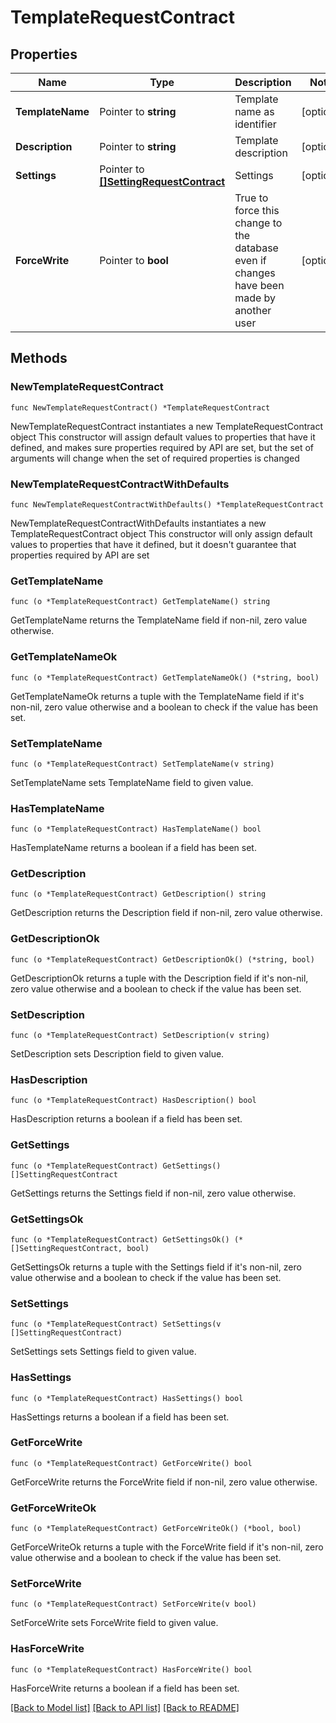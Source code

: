 # TemplateRequestContract

## Properties

Name | Type | Description | Notes
------------ | ------------- | ------------- | -------------
**TemplateName** | Pointer to **string** | Template name as identifier | [optional] 
**Description** | Pointer to **string** | Template description | [optional] 
**Settings** | Pointer to [**[]SettingRequestContract**](SettingRequestContract.md) | Settings | [optional] 
**ForceWrite** | Pointer to **bool** | True to force this change to the database even if changes have been made by another user | [optional] 

## Methods

### NewTemplateRequestContract

`func NewTemplateRequestContract() *TemplateRequestContract`

NewTemplateRequestContract instantiates a new TemplateRequestContract object
This constructor will assign default values to properties that have it defined,
and makes sure properties required by API are set, but the set of arguments
will change when the set of required properties is changed

### NewTemplateRequestContractWithDefaults

`func NewTemplateRequestContractWithDefaults() *TemplateRequestContract`

NewTemplateRequestContractWithDefaults instantiates a new TemplateRequestContract object
This constructor will only assign default values to properties that have it defined,
but it doesn't guarantee that properties required by API are set

### GetTemplateName

`func (o *TemplateRequestContract) GetTemplateName() string`

GetTemplateName returns the TemplateName field if non-nil, zero value otherwise.

### GetTemplateNameOk

`func (o *TemplateRequestContract) GetTemplateNameOk() (*string, bool)`

GetTemplateNameOk returns a tuple with the TemplateName field if it's non-nil, zero value otherwise
and a boolean to check if the value has been set.

### SetTemplateName

`func (o *TemplateRequestContract) SetTemplateName(v string)`

SetTemplateName sets TemplateName field to given value.

### HasTemplateName

`func (o *TemplateRequestContract) HasTemplateName() bool`

HasTemplateName returns a boolean if a field has been set.

### GetDescription

`func (o *TemplateRequestContract) GetDescription() string`

GetDescription returns the Description field if non-nil, zero value otherwise.

### GetDescriptionOk

`func (o *TemplateRequestContract) GetDescriptionOk() (*string, bool)`

GetDescriptionOk returns a tuple with the Description field if it's non-nil, zero value otherwise
and a boolean to check if the value has been set.

### SetDescription

`func (o *TemplateRequestContract) SetDescription(v string)`

SetDescription sets Description field to given value.

### HasDescription

`func (o *TemplateRequestContract) HasDescription() bool`

HasDescription returns a boolean if a field has been set.

### GetSettings

`func (o *TemplateRequestContract) GetSettings() []SettingRequestContract`

GetSettings returns the Settings field if non-nil, zero value otherwise.

### GetSettingsOk

`func (o *TemplateRequestContract) GetSettingsOk() (*[]SettingRequestContract, bool)`

GetSettingsOk returns a tuple with the Settings field if it's non-nil, zero value otherwise
and a boolean to check if the value has been set.

### SetSettings

`func (o *TemplateRequestContract) SetSettings(v []SettingRequestContract)`

SetSettings sets Settings field to given value.

### HasSettings

`func (o *TemplateRequestContract) HasSettings() bool`

HasSettings returns a boolean if a field has been set.

### GetForceWrite

`func (o *TemplateRequestContract) GetForceWrite() bool`

GetForceWrite returns the ForceWrite field if non-nil, zero value otherwise.

### GetForceWriteOk

`func (o *TemplateRequestContract) GetForceWriteOk() (*bool, bool)`

GetForceWriteOk returns a tuple with the ForceWrite field if it's non-nil, zero value otherwise
and a boolean to check if the value has been set.

### SetForceWrite

`func (o *TemplateRequestContract) SetForceWrite(v bool)`

SetForceWrite sets ForceWrite field to given value.

### HasForceWrite

`func (o *TemplateRequestContract) HasForceWrite() bool`

HasForceWrite returns a boolean if a field has been set.


[[Back to Model list]](../README.md#documentation-for-models) [[Back to API list]](../README.md#documentation-for-api-endpoints) [[Back to README]](../README.md)


